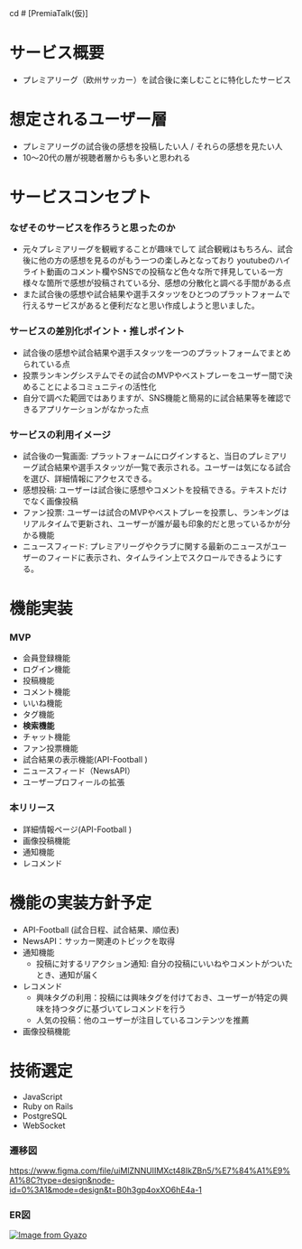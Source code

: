 cd # [PremiaTalk(仮)]

# サービス概要

- プレミアリーグ（欧州サッカー）を試合後に楽しむことに特化したサービス

# 想定されるユーザー層

- プレミアリーグの試合後の感想を投稿したい人 / それらの感想を見たい人
- 10〜20代の層が視聴者層からも多いと思われる

# サービスコンセプト

### なぜそのサービスを作ろうと思ったのか

- 元々プレミアリーグを観戦することが趣味でして
試合観戦はもちろん、試合後に他の方の感想を見るのがもう一つの楽しみとなっており
youtubeのハイライト動画のコメント欄やSNSでの投稿など色々な所で拝見している一方
様々な箇所で感想が投稿されている分、感想の分散化と調べる手間がある点
- また試合後の感想や試合結果や選手スタッツをひとつのプラットフォームで行えるサービスがあると便利だなと思い作成しようと思いました。

### サービスの差別化ポイント・推しポイント

- 試合後の感想や試合結果や選手スタッツを一つのプラットフォームでまとめられている点
- 投票ランキングシステムでその試合のMVPやベストプレーをユーザー間で決めることによるコミュニティの活性化
- 自分で調べた範囲ではありますが、SNS機能と簡易的に試合結果等を確認できるアプリケーションがなかった点

### サービスの利用イメージ

- 試合後の一覧画面: プラットフォームにログインすると、当日のプレミアリーグ試合結果や選手スタッツが一覧で表示される。ユーザーは気になる試合を選び、詳細情報にアクセスできる。
- 感想投稿: ユーザーは試合後に感想やコメントを投稿できる。テキストだけでなく画像投稿
- ファン投票: ユーザーは試合のMVPやベストプレーを投票し、ランキングはリアルタイムで更新され、ユーザーが誰が最も印象的だと思っているかが分かる機能
- ニュースフィード: プレミアリーグやクラブに関する最新のニュースがユーザーのフィードに表示され、タイムライン上でスクロールできるようにする。

# 機能実装

### MVP

- 会員登録機能
- ログイン機能
- 投稿機能
- コメント機能
- いいね機能
- タグ機能
- **検索機能**
- チャット機能
- ファン投票機能
- 試合結果の表示機能(API-Football )
- ニュースフィード（NewsAPI）
- ユーザープロフィールの拡張

### 本リリース

- 詳細情報ページ(API-Football )
- 画像投稿機能
- 通知機能
- レコメンド

# 機能の実装方針予定

- API-Football (試合日程、試合結果、順位表)
- NewsAPI：サッカー関連のトピックを取得
- 通知機能
    - 投稿に対するリアクション通知: 自分の投稿にいいねやコメントがついたとき、通知が届く
- レコメンド
    - 興味タグの利用：投稿には興味タグを付けておき、ユーザーが特定の興味を持つタグに基づいてレコメンドを行う
    - 人気の投稿：他のユーザーが注目しているコンテンツを推薦
- 画像投稿機能

# 技術選定

- JavaScript
- Ruby on Rails
- PostgreSQL
- WebSocket


### 遷移図
https://www.figma.com/file/uiMlZNNUIIMXct48IkZBn5/%E7%84%A1%E9%A1%8C?type=design&node-id=0%3A1&mode=design&t=B0h3gp4oxXO6hE4a-1

### ER図
[![Image from Gyazo](https://i.gyazo.com/a6979a97125ad809bbc3e1f2b0ed1269.png)](https://gyazo.com/a6979a97125ad809bbc3e1f2b0ed1269)